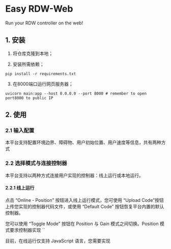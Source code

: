 # Easy RDW-Web
Run your RDW controller on the web!

## 1. 安装
1. 将仓库克隆到本地；

2. 安装所需依赖；
```
pip install -r requirements.txt
```

3. 在8000端口运行网页服务器；
```
uvicorn main:app --host 0.0.0.0 --port 8000 # remember to open port8000 to public IP
```

## 2. 使用

### 2.1 输入配置

本平台支持配置环境边界、障碍物、用户初始位置、用户速度等信息，共有两种方式

### 2.2 选择模式与连接控制器

本平台支持以两种方式连接用户实现的控制器：线上运行或本地运行。

#### 2.2.1 线上运行

点击 “Online - Position”  按钮进入线上运行模式，您可使用 “Upload Code”按钮上传您实现的控制器代码文件，或使用 “Default Code” 按钮恢复平台内置的默认控制器。

您可以使用 “Toggle Mode” 按钮在 Position 与 Gain 模式之间切换。Position 模式要求控制器实现 ``

目前，在线运行仅支持 JavaScript 语言，您需要实现
